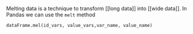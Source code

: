 Melting data is a technique to transform [[long data]] into [[wide data]]. In Pandas we can use the `melt` method

```
dataFrame.mel(id_vars, value_vars,var_name, value_name)
```